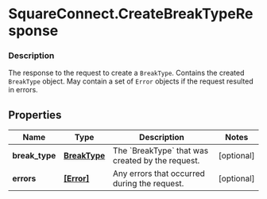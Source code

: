 # SquareConnect.CreateBreakTypeResponse

### Description

The response to the request to create a `BreakType`. Contains the created `BreakType` object. May contain a set of `Error` objects if the request resulted in errors.

## Properties
Name | Type | Description | Notes
------------ | ------------- | ------------- | -------------
**break_type** | [**BreakType**](BreakType.md) | The &#x60;BreakType&#x60; that was created by the request. | [optional] 
**errors** | [**[Error]**](Error.md) | Any errors that occurred during the request. | [optional] 


